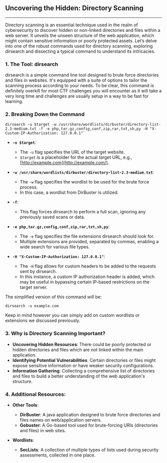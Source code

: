 ## Uncovering the Hidden: Directory Scanning

---

Directory scanning is an essential technique used in the realm of cybersecurity to discover hidden or non-linked directories and files within a web server. It unveils the unseen structure of the web application, which might contain sensitive information or poorly protected assets. Let’s delve into one of the robust commands used for directory scanning, exploring dirsearch and dissecting a typical command to understand its intricacies.

### 1. **The Tool: dirsearch**

dirsearch is a simple command line tool designed to brute force directories and files in websites. It's equipped with a suite of options to tailor the scanning process according to your needs. To be clear, this command is definitely overkill for most CTF challenges you will encounter as it will take a very long time and challenges are usually setup in a way to be fast for learning.

### 2. **Breaking Down the Command**


```
dirsearch -u $target -w /usr/share/wordlists/dirbuster/directory-list-2.3-medium.txt -f -e php,tar.gz,config,conf,zip,rar,txt,sh,py -H "X-Custom-IP-Authorization: 127.0.0.1"`
```

- **`-u $target`**:
    
    - The `-u` flag specifies the URL of the target website.
    - `$target` is a placeholder for the actual target URL, e.g., [http://example.com](http://example.com/).
- **`-w /usr/share/wordlists/dirbuster/directory-list-2.3-medium.txt`**:
    
    - The `-w` flag specifies the wordlist to be used for the brute force process.
    - In this case, a wordlist from DirBuster is utilized.
- **`-f`**:
    
    - This flag forces dirsearch to perform a full scan, ignoring any previously saved scans or data.
- **`-e php,tar.gz,config,conf,zip,rar,txt,sh,py`**:
    
    - The `-e` flag specifies the file extensions dirsearch should look for.
    - Multiple extensions are provided, separated by commas, enabling a wide search for various file types.
- **`-H "X-Custom-IP-Authorization: 127.0.0.1"`**:
    
    - The `-H` flag allows for custom headers to be added to the requests sent by dirsearch.
    - In this instance, a custom IP authorization header is added, which may be useful in bypassing certain IP-based restrictions on the target server.

The simplified version of this command will be:
```
dirsearch -u example.com
```

Keep in mind however you can simply add on custom wordlists or extensions we discussed previously.
### 3. **Why is Directory Scanning Important?**

- **Uncovering Hidden Resources**: There could be poorly protected or hidden directories and files which are not linked within the main application.
- **Identifying Potential Vulnerabilities**: Certain directories or files might expose sensitive information or have weaker security configurations.
- **Information Gathering**: Collecting a comprehensive list of directories and files to build a better understanding of the web application's structure.

### 4. **Additional Resources**:

- **Other Tools**:
    
    - **DirBuster**: A java application designed to brute force directories and files names on web/application servers.
    - **Gobuster**: A Go-based tool used for brute-forcing URIs (directories and files) in web sites.
- **Wordlists**:
     - **SecLists**: A collection of multiple types of lists used during security assessments, collected in one place.